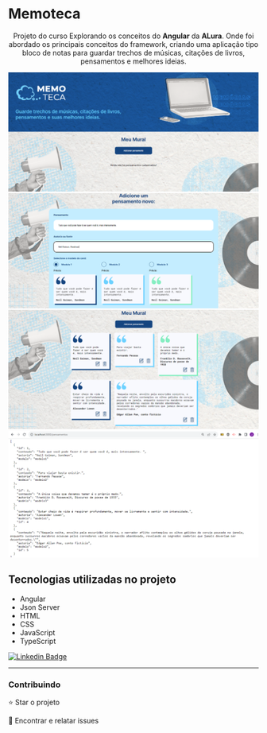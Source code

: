 # Memoteca

<p align="center">Projeto do curso Explorando os conceitos do <b>Angular</b> da <b>ALura</b>. Onde foi abordado os principais conceitos do framework, criando uma aplicação tipo bloco de notas para guardar trechos de músicas, citações de livros, pensamentos e melhores ideias. </p>


<img src="./github/1_banner.png">
<img src="./github/2_angular.png">
<img src="./github/3_mural.png">
<img src="./github/4_localhost.png">


## Tecnologias utilizadas no projeto
* Angular
* Json Server
* HTML
* CSS
* JavaScript
* TypeScript


[![Linkedin Badge](https://img.shields.io/badge/-JeanCarlo-blue?style=flat-square&logo=Linkedin&logoColor=white&link=https://www.linkedin.com/in/jeancarlotorre619b/)](https://www.linkedin.com/in/jeancarlotorre619b/)

<hr>
<h3>Contribuindo</h3>


⭐️ Star o projeto

🐛 Encontrar e relatar issues
